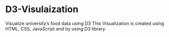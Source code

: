 # D3-Visulaization
Visualize university’s food data using D3 
This Visualization is created using HTML, CSS, JavaScript and by using D3 library.
